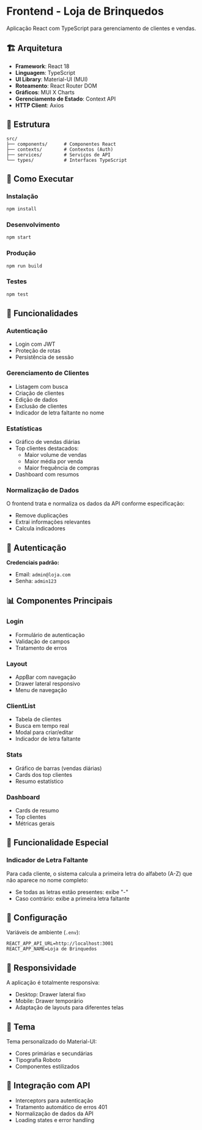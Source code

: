 # Frontend - Loja de Brinquedos

Aplicação React com TypeScript para gerenciamento de clientes e vendas.

## 🏗️ Arquitetura

- **Framework**: React 18
- **Linguagem**: TypeScript
- **UI Library**: Material-UI (MUI)
- **Roteamento**: React Router DOM
- **Gráficos**: MUI X Charts
- **Gerenciamento de Estado**: Context API
- **HTTP Client**: Axios

## 📁 Estrutura

```
src/
├── components/      # Componentes React
├── contexts/        # Contextos (Auth)
├── services/        # Serviços de API
└── types/           # Interfaces TypeScript
```

## 🚀 Como Executar

### Instalação
```bash
npm install
```

### Desenvolvimento
```bash
npm start
```

### Produção
```bash
npm run build
```

### Testes
```bash
npm test
```

## 🎨 Funcionalidades

### Autenticação
- Login com JWT
- Proteção de rotas
- Persistência de sessão

### Gerenciamento de Clientes
- Listagem com busca
- Criação de clientes
- Edição de dados
- Exclusão de clientes
- Indicador de letra faltante no nome

### Estatísticas
- Gráfico de vendas diárias
- Top clientes destacados:
  - Maior volume de vendas
  - Maior média por venda
  - Maior frequência de compras
- Dashboard com resumos

### Normalização de Dados
O frontend trata e normaliza os dados da API conforme especificação:
- Remove duplicações
- Extrai informações relevantes
- Calcula indicadores

## 🔐 Autenticação

**Credenciais padrão:**
- Email: `admin@loja.com`
- Senha: `admin123`

## 📊 Componentes Principais

### Login
- Formulário de autenticação
- Validação de campos
- Tratamento de erros

### Layout
- AppBar com navegação
- Drawer lateral responsivo
- Menu de navegação

### ClientList
- Tabela de clientes
- Busca em tempo real
- Modal para criar/editar
- Indicador de letra faltante

### Stats
- Gráfico de barras (vendas diárias)
- Cards dos top clientes
- Resumo estatístico

### Dashboard
- Cards de resumo
- Top clientes
- Métricas gerais

## 🎯 Funcionalidade Especial

### Indicador de Letra Faltante
Para cada cliente, o sistema calcula a primeira letra do alfabeto (A-Z) que não aparece no nome completo:
- Se todas as letras estão presentes: exibe "-"
- Caso contrário: exibe a primeira letra faltante

## 🔧 Configuração

Variáveis de ambiente (`.env`):
```env
REACT_APP_API_URL=http://localhost:3001
REACT_APP_NAME=Loja de Brinquedos
```

## 📱 Responsividade

A aplicação é totalmente responsiva:
- Desktop: Drawer lateral fixo
- Mobile: Drawer temporário
- Adaptação de layouts para diferentes telas

## 🎨 Tema

Tema personalizado do Material-UI:
- Cores primárias e secundárias
- Tipografia Roboto
- Componentes estilizados

## 🔄 Integração com API

- Interceptors para autenticação
- Tratamento automático de erros 401
- Normalização de dados da API
- Loading states e error handling 